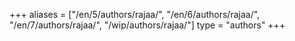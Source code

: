 +++
aliases = ["/en/5/authors/rajaa/", "/en/6/authors/rajaa/", "/en/7/authors/rajaa/", "/wip/authors/rajaa/"]
type = "authors"
+++
